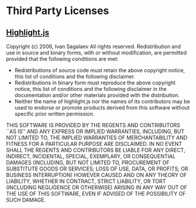 # Third Party Licenses

## [Highlight.js](https://highlightjs.org/)

Copyright (c) 2006, Ivan Sagalaev
All rights reserved.
Redistribution and use in source and binary forms, with or without
modification, are permitted provided that the following conditions are met:

- Redistributions of source code must retain the above copyright
    notice, this list of conditions and the following disclaimer.
- Redistributions in binary form must reproduce the above copyright
    notice, this list of conditions and the following disclaimer in the
    documentation and/or other materials provided with the distribution.
- Neither the name of highlight.js nor the names of its contributors 
    may be used to endorse or promote products derived from this software 
    without specific prior written permission.

THIS SOFTWARE IS PROVIDED BY THE REGENTS AND CONTRIBUTORS ``AS IS'' AND ANY
EXPRESS OR IMPLIED WARRANTIES, INCLUDING, BUT NOT LIMITED TO, THE IMPLIED
WARRANTIES OF MERCHANTABILITY AND FITNESS FOR A PARTICULAR PURPOSE ARE
DISCLAIMED. IN NO EVENT SHALL THE REGENTS AND CONTRIBUTORS BE LIABLE FOR ANY
DIRECT, INDIRECT, INCIDENTAL, SPECIAL, EXEMPLARY, OR CONSEQUENTIAL DAMAGES
(INCLUDING, BUT NOT LIMITED TO, PROCUREMENT OF SUBSTITUTE GOODS OR SERVICES;
LOSS OF USE, DATA, OR PROFITS; OR BUSINESS INTERRUPTION) HOWEVER CAUSED AND
ON ANY THEORY OF LIABILITY, WHETHER IN CONTRACT, STRICT LIABILITY, OR TORT
(INCLUDING NEGLIGENCE OR OTHERWISE) ARISING IN ANY WAY OUT OF THE USE OF THIS
SOFTWARE, EVEN IF ADVISED OF THE POSSIBILITY OF SUCH DAMAGE.